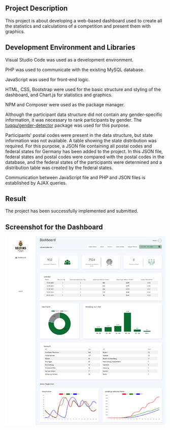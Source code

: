 ## Project Description

This project is about developing a web-based dashboard used to create all the statistics and calculations of a competition and present them with graphics.

## Development Environment and Libraries

Visual Studio Code was used as a development environment. 

PHP was used to communicate with the existing MySQL database. 

JavaScript was used for front-end logic.

HTML, CSS, Bootstrap were used for the basic structure and styling of the dashboard, and Chart.js for statistics and graphics.

NPM and Composer were used as the package manager.

Although the participant data structure did not contain any gender-specific information, it was necessary to rank participants by gender. The [tuqqu/gender-detector](https://github.com/tuqqu/gender-detector) package was used for this purpose.

Participants' postal codes were present in the data structure, but state information was not available. A table showing the state distribution was required. For this purpose, a JSON file containing all postal codes and federal states for Germany has been added to the project. In this JSON file, federal states and postal codes were compared with the postal codes in the database, and the federal states of the participants were determined and a distribution table was created by the federal states.

Communication between JavaScript file and PHP and JSON files is established by AJAX queries.

## Result
The project has been successfully implemented and submitted.

## Screenshot for the Dashboard
![screenshot](https://github.com/acar-o/Veltins-Dashboard/blob/master/images/sreenshot.png)